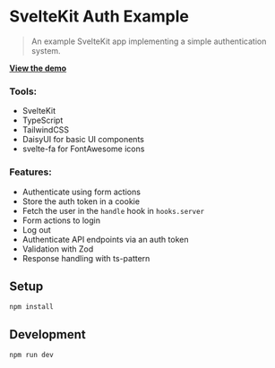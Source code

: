 # SvelteKit Auth Example

> An example SvelteKit app implementing a simple authentication system.

[**View the demo**](https://sveltekit-auth-example.pages.dev)

### Tools:

- SvelteKit
- TypeScript
- TailwindCSS
- DaisyUI for basic UI components
- svelte-fa for FontAwesome icons

### Features:

- Authenticate using form actions
- Store the auth token in a cookie
- Fetch the user in the `handle` hook in `hooks.server`
- Form actions to login
- Log out
- Authenticate API endpoints via an auth token
- Validation with Zod
- Response handling with ts-pattern

## Setup

```shell
npm install
```

## Development

```shell
npm run dev
```

